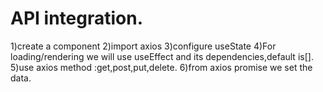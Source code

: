 API integration.
=======================

1)create a component
2)import axios
3)configure useState
4)For loading/rendering we will use useEffect and its dependencies,default is[].
5)use axios method :get,post,put,delete.
6)from axios promise we set the data.
